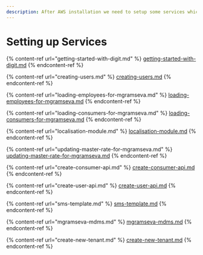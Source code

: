 ```yaml
---
description: After AWS installation we need to setup some services which are as follows :-
---
```


# Setting up Services

{% content-ref url="getting-started-with-digit.md" %}
[getting-started-with-digit.md](getting-started-with-digit.md)
{% endcontent-ref %}

{% content-ref url="creating-users.md" %}
[creating-users.md](creating-users.md)
{% endcontent-ref %}

{% content-ref url="loading-employees-for-mgramseva.md" %}
[loading-employees-for-mgramseva.md](loading-employees-for-mgramseva.md)
{% endcontent-ref %}

{% content-ref url="loading-consumers-for-mgramseva.md" %}
[loading-consumers-for-mgramseva.md](loading-consumers-for-mgramseva.md)
{% endcontent-ref %}

{% content-ref url="localisation-module.md" %}
[localisation-module.md](localisation-module.md)
{% endcontent-ref %}

{% content-ref url="updating-master-rate-for-mgramseva.md" %}
[updating-master-rate-for-mgramseva.md](updating-master-rate-for-mgramseva.md)
{% endcontent-ref %}

{% content-ref url="create-consumer-api.md" %}
[create-consumer-api.md](create-consumer-api.md)
{% endcontent-ref %}

{% content-ref url="create-user-api.md" %}
[create-user-api.md](create-user-api.md)
{% endcontent-ref %}

{% content-ref url="sms-template.md" %}
[sms-template.md](sms-template.md)
{% endcontent-ref %}

{% content-ref url="mgramseva-mdms.md" %}
[mgramseva-mdms.md](mgramseva-mdms.md)
{% endcontent-ref %}

{% content-ref url="create-new-tenant.md" %}
[create-new-tenant.md](create-new-tenant.md)
{% endcontent-ref %}
